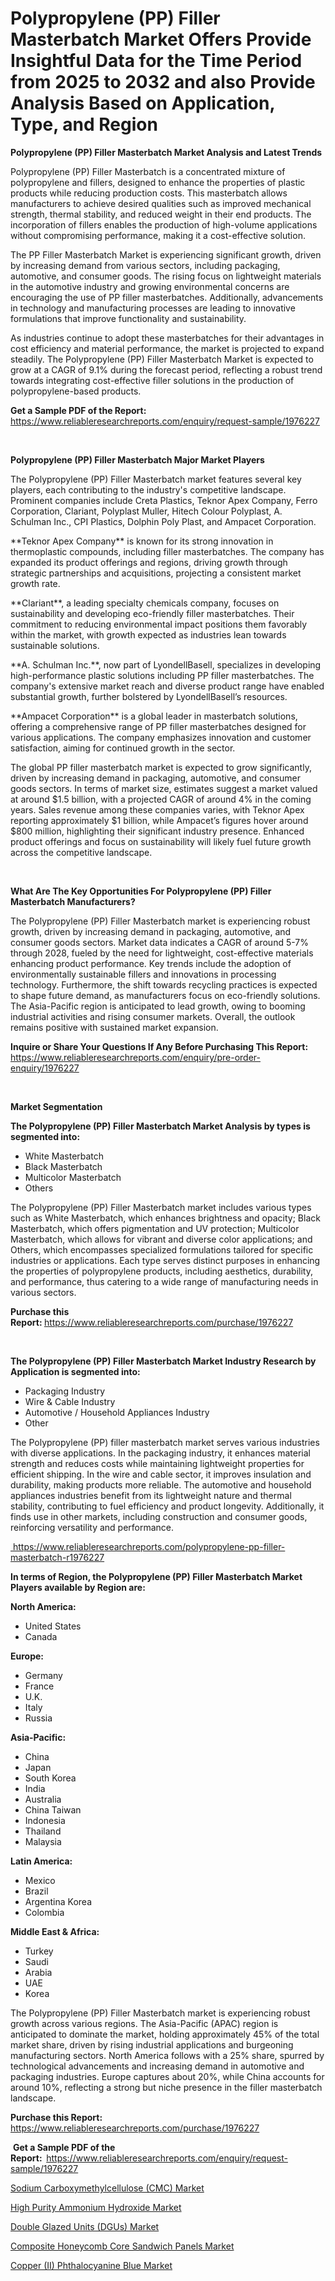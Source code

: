 <p><h1>Polypropylene (PP) Filler Masterbatch Market Offers Provide Insightful Data for the Time Period from 2025 to 2032 and also Provide Analysis Based on Application, Type, and Region</h1></p><p><strong>Polypropylene (PP) Filler Masterbatch Market Analysis and Latest Trends</strong></p>
<p><p>Polypropylene (PP) Filler Masterbatch is a concentrated mixture of polypropylene and fillers, designed to enhance the properties of plastic products while reducing production costs. This masterbatch allows manufacturers to achieve desired qualities such as improved mechanical strength, thermal stability, and reduced weight in their end products. The incorporation of fillers enables the production of high-volume applications without compromising performance, making it a cost-effective solution.</p><p>The PP Filler Masterbatch Market is experiencing significant growth, driven by increasing demand from various sectors, including packaging, automotive, and consumer goods. The rising focus on lightweight materials in the automotive industry and growing environmental concerns are encouraging the use of PP filler masterbatches. Additionally, advancements in technology and manufacturing processes are leading to innovative formulations that improve functionality and sustainability.</p><p>As industries continue to adopt these masterbatches for their advantages in cost efficiency and material performance, the market is projected to expand steadily. The Polypropylene (PP) Filler Masterbatch Market is expected to grow at a CAGR of 9.1% during the forecast period, reflecting a robust trend towards integrating cost-effective filler solutions in the production of polypropylene-based products.</p></p>
<p><strong>Get a Sample PDF of the Report:&nbsp;</strong> <a href="https://www.reliableresearchreports.com/enquiry/request-sample/1976227?utm_campaign=34&utm_medium=2&utm_source=Github&utm_content=ia&utm_term=04022025&utm_id=polypropylene-pp-filler-masterbatch">https://www.reliableresearchreports.com/enquiry/request-sample/1976227</a></p>
<p>&nbsp;</p>
<p><strong>Polypropylene (PP) Filler Masterbatch Major Market Players</strong></p>
<p><p>The Polypropylene (PP) Filler Masterbatch market features several key players, each contributing to the industry's competitive landscape. Prominent companies include Creta Plastics, Teknor Apex Company, Ferro Corporation, Clariant, Polyplast Muller, Hitech Colour Polyplast, A. Schulman Inc., CPI Plastics, Dolphin Poly Plast, and Ampacet Corporation.</p><p>**Teknor Apex Company** is known for its strong innovation in thermoplastic compounds, including filler masterbatches. The company has expanded its product offerings and regions, driving growth through strategic partnerships and acquisitions, projecting a consistent market growth rate.</p><p>**Clariant**, a leading specialty chemicals company, focuses on sustainability and developing eco-friendly filler masterbatches. Their commitment to reducing environmental impact positions them favorably within the market, with growth expected as industries lean towards sustainable solutions.</p><p>**A. Schulman Inc.**, now part of LyondellBasell, specializes in developing high-performance plastic solutions including PP filler masterbatches. The company's extensive market reach and diverse product range have enabled substantial growth, further bolstered by LyondellBasell’s resources.</p><p>**Ampacet Corporation** is a global leader in masterbatch solutions, offering a comprehensive range of PP filler masterbatches designed for various applications. The company emphasizes innovation and customer satisfaction, aiming for continued growth in the sector.</p><p>The global PP filler masterbatch market is expected to grow significantly, driven by increasing demand in packaging, automotive, and consumer goods sectors. In terms of market size, estimates suggest a market valued at around $1.5 billion, with a projected CAGR of around 4% in the coming years. Sales revenue among these companies varies, with Teknor Apex reporting approximately $1 billion, while Ampacet’s figures hover around $800 million, highlighting their significant industry presence. Enhanced product offerings and focus on sustainability will likely fuel future growth across the competitive landscape.</p></p>
<p>&nbsp;</p>
<p><strong>What Are The Key Opportunities For Polypropylene (PP) Filler Masterbatch Manufacturers?</strong></p>
<p><p>The Polypropylene (PP) Filler Masterbatch market is experiencing robust growth, driven by increasing demand in packaging, automotive, and consumer goods sectors. Market data indicates a CAGR of around 5-7% through 2028, fueled by the need for lightweight, cost-effective materials enhancing product performance. Key trends include the adoption of environmentally sustainable fillers and innovations in processing technology. Furthermore, the shift towards recycling practices is expected to shape future demand, as manufacturers focus on eco-friendly solutions. The Asia-Pacific region is anticipated to lead growth, owing to booming industrial activities and rising consumer markets. Overall, the outlook remains positive with sustained market expansion.</p></p>
<p><strong>Inquire or Share Your Questions If Any Before Purchasing This Report:</strong> <a href="https://www.reliableresearchreports.com/enquiry/pre-order-enquiry/1976227?utm_campaign=34&utm_medium=2&utm_source=Github&utm_content=ia&utm_term=04022025&utm_id=polypropylene-pp-filler-masterbatch">https://www.reliableresearchreports.com/enquiry/pre-order-enquiry/1976227</a></p>
<p>&nbsp;</p>
<p><strong>Market Segmentation</strong></p>
<p><strong>The Polypropylene (PP) Filler Masterbatch Market Analysis by types is segmented into:</strong></p>
<p><ul><li>White Masterbatch</li><li>Black Masterbatch</li><li>Multicolor Masterbatch</li><li>Others</li></ul></p>
<p><p>The Polypropylene (PP) Filler Masterbatch market includes various types such as White Masterbatch, which enhances brightness and opacity; Black Masterbatch, which offers pigmentation and UV protection; Multicolor Masterbatch, which allows for vibrant and diverse color applications; and Others, which encompasses specialized formulations tailored for specific industries or applications. Each type serves distinct purposes in enhancing the properties of polypropylene products, including aesthetics, durability, and performance, thus catering to a wide range of manufacturing needs in various sectors.</p></p>
<p><strong>Purchase this Report:&nbsp;</strong><a href="https://www.reliableresearchreports.com/purchase/1976227?utm_campaign=34&utm_medium=2&utm_source=Github&utm_content=ia&utm_term=04022025&utm_id=polypropylene-pp-filler-masterbatch">https://www.reliableresearchreports.com/purchase/1976227</a></p>
<p>&nbsp;</p>
<p><strong>The Polypropylene (PP) Filler Masterbatch Market Industry Research by Application is segmented into:</strong></p>
<p><ul><li>Packaging Industry</li><li>Wire & Cable Industry</li><li>Automotive / Household Appliances Industry</li><li>Other</li></ul></p>
<p><p>The Polypropylene (PP) filler masterbatch market serves various industries with diverse applications. In the packaging industry, it enhances material strength and reduces costs while maintaining lightweight properties for efficient shipping. In the wire and cable sector, it improves insulation and durability, making products more reliable. The automotive and household appliances industries benefit from its lightweight nature and thermal stability, contributing to fuel efficiency and product longevity. Additionally, it finds use in other markets, including construction and consumer goods, reinforcing versatility and performance.</p></p>
<p><a href="https://www.reliableresearchreports.com/polypropylene-pp-filler-masterbatch-r1976227?utm_campaign=34&utm_medium=2&utm_source=Github&utm_content=ia&utm_term=04022025&utm_id=polypropylene-pp-filler-masterbatch">&nbsp;https://www.reliableresearchreports.com/polypropylene-pp-filler-masterbatch-r1976227</a></p>
<p><strong>In terms of Region, the Polypropylene (PP) Filler Masterbatch Market Players available by Region are:</strong></p>
<p>
    <p> <strong> North America: </strong>
        <ul>
            <li>United States</li>
            <li>Canada</li>
        </ul>
        </p> 
    <p> <strong> Europe: </strong>
        <ul>
            <li>Germany</li>
            <li>France</li>
            <li>U.K.</li>
            <li>Italy</li>
            <li>Russia</li>
        </ul>
        </p> 
    <p> <strong> Asia-Pacific: </strong>
        <ul>
            <li>China</li>
            <li>Japan</li>
            <li>South Korea</li>
            <li>India</li>
            <li>Australia</li>
            <li>China Taiwan</li>
            <li>Indonesia</li>
            <li>Thailand</li>
            <li>Malaysia</li>
        </ul>
        </p> 
    <p> <strong> Latin America: </strong>
        <ul>
            <li>Mexico</li>
            <li>Brazil</li>
            <li>Argentina Korea</li>
            <li>Colombia</li>
        </ul>
        </p> 
    <p> <strong> Middle East & Africa: </strong>
        <ul>
            <li>Turkey</li>
            <li>Saudi</li>
            <li>Arabia</li>
            <li>UAE</li>
            <li>Korea</li>
        </ul>
    </p>
    </p>
<p><p>The Polypropylene (PP) Filler Masterbatch market is experiencing robust growth across various regions. The Asia-Pacific (APAC) region is anticipated to dominate the market, holding approximately 45% of the total market share, driven by rising industrial applications and burgeoning manufacturing sectors. North America follows with a 25% share, spurred by technological advancements and increasing demand in automotive and packaging industries. Europe captures about 20%, while China accounts for around 10%, reflecting a strong but niche presence in the filler masterbatch landscape.</p></p>
<p><strong>Purchase this Report: </strong><a href="https://www.reliableresearchreports.com/purchase/1976227?utm_campaign=34&utm_medium=2&utm_source=Github&utm_content=ia&utm_term=04022025&utm_id=polypropylene-pp-filler-masterbatch">https://www.reliableresearchreports.com/purchase/1976227</a></p>
<p>&nbsp;<strong>Get a Sample PDF of the Report:&nbsp;&nbsp;</strong><a href="https://www.reliableresearchreports.com/enquiry/request-sample/1976227?utm_campaign=34&utm_medium=2&utm_source=Github&utm_content=ia&utm_term=04022025&utm_id=polypropylene-pp-filler-masterbatch">https://www.reliableresearchreports.com/enquiry/request-sample/1976227</a></p>
<p><strong></strong></p>
<p><p><a href="https://github.com/phumlaaijem/Market-Research-Report-List-1/blob/main/sodium-carboxymethylcellulose-cmc-market.md?utm_campaign=34&utm_medium=2&utm_source=Github&utm_content=ia&utm_term=04022025&utm_id=polypropylene-pp-filler-masterbatch">Sodium Carboxymethylcellulose (CMC) Market</a></p><p><a href="https://github.com/AlisaRowe24/Market-Research-Report-List-1/blob/main/high-purity-ammonium-hydroxide-market.md?utm_campaign=34&utm_medium=2&utm_source=Github&utm_content=ia&utm_term=04022025&utm_id=polypropylene-pp-filler-masterbatch">High Purity Ammonium Hydroxide Market</a></p><p><a href="https://github.com/xanaanenkaly/Market-Research-Report-List-1/blob/main/double-glazed-units-dgus-market.md?utm_campaign=34&utm_medium=2&utm_source=Github&utm_content=ia&utm_term=04022025&utm_id=polypropylene-pp-filler-masterbatch">Double Glazed Units (DGUs) Market</a></p><p><a href="https://github.com/jaquelynhasenaue8/Market-Research-Report-List-1/blob/main/composite-honeycomb-core-sandwich-panels-market.md?utm_campaign=34&utm_medium=2&utm_source=Github&utm_content=ia&utm_term=04022025&utm_id=polypropylene-pp-filler-masterbatch">Composite Honeycomb Core Sandwich Panels Market</a></p><p><a href="https://github.com/arvelm4nthig/Market-Research-Report-List-1/blob/main/copper-ii-phthalocyanine-blue-market.md?utm_campaign=34&utm_medium=2&utm_source=Github&utm_content=ia&utm_term=04022025&utm_id=polypropylene-pp-filler-masterbatch">Copper (II) Phthalocyanine Blue Market</a></p></p>